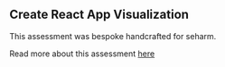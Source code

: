 ## Create React App Visualization

This assessment was bespoke handcrafted for seharm.

Read more about this assessment [here](https://react.eogresources.com)
